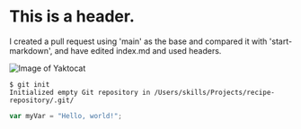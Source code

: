 # This is a header.
I created a pull request using 'main' as the base and compared it with 'start-markdown', and have edited index.md and used headers.

![Image of Yaktocat](https://octodex.github.com/images/yaktocat.png)

```
$ git init
Initialized empty Git repository in /Users/skills/Projects/recipe-repository/.git/
```

``` javascript
var myVar = "Hello, world!";
```
